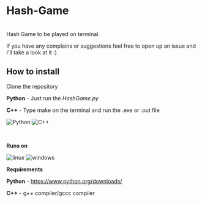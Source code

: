 # Hash-Game

<br>
Hash Game to be played on terminal.

If you have any complains or suggestions feel free to open up an issue and I'll take a look at it :).
<br>

<h2>How to install</h2>

Clone the repository

**Python** - Just run the *HashGame.py*

**C++** - Type make on the terminal and run the .exe or .out file


![Python](https://img.shields.io/badge/Python-14354C?style=for-the-badge&logo=python&logoColor=white)
![C++](https://img.shields.io/badge/C%2B%2B-00599C?style=for-the-badge&logo=c%2B%2B&logoColor=white)

<br>

**Runs on**

![linux](https://img.shields.io/badge/Linux-FCC624?style=for-the-badge&logo=linux&logoColor=black)
![windows](https://img.shields.io/badge/Windows-0078D6?style=for-the-badge&logo=windows&logoColor=white)

**Requirements**

**Python** - https://www.python.org/downloads/

**C++** - g++ compiler/gccc compiler
<br>


